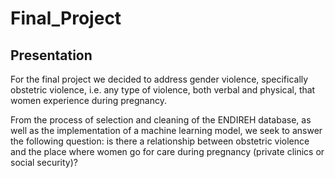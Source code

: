# Final_Project

## Presentation

For the final project we decided to address gender violence, specifically obstetric violence, i.e. any type of violence, both verbal and physical, that women experience during pregnancy. 

From the process of selection and cleaning of the ENDIREH database, as well as the implementation of a machine learning model, we seek to answer the following question: is there a relationship between obstetric violence and the place where women go for care during pregnancy (private clinics or social security)?

